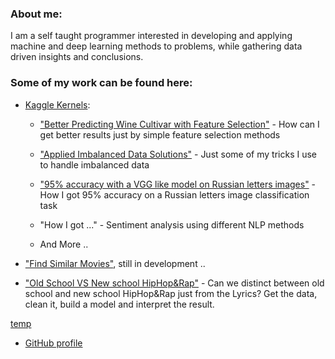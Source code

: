 ### About me:
I am a self taught programmer interested in developing and applying machine and deep learning methods to problems, while gathering data driven insights and conclusions.


### Some of my work can be found here:
- [Kaggle Kernels](https://www.kaggle.com/arielszabo/kernels):

	- ["Better Predicting Wine Cultivar with Feature Selection"](https://www.kaggle.com/arielszabo/better-predicting-wine-cultivar-feature-selection) - How can I get better results just by simple feature selection methods

	- ["Applied Imbalanced Data Solutions"](https://www.kaggle.com/arielszabo/applied-imbalanced-data-solutions) - Just some of my tricks I use to handle imbalanced data

	- ["95% accuracy with a VGG like model on Russian letters images"](https://www.kaggle.com/arielszabo/95-accuracy-with-a-vgg-like-model) - How I got 95% accuracy on a Russian letters image classification task

	- "How I got ..." - Sentiment analysis using different NLP methods

	- And More ..


- ["Find Similar Movies"](https://github.com/arielszabo/IMDB_cluster), still in development ..

- ["Old School VS New school HipHop&Rap"](https://github.com/arielszabo/Old_n_New_School_Rap/blob/master/Old_VS_New.ipynb) - Can we distinct between old school and new school HipHop&Rap just from the Lyrics? Get the data, clean it, build a model and interpret the result.





[temp](https://raw.githubusercontent.com/arielszabo/Old_n_New_School_Rap/master/Old_VS_New.html)

- [GitHub profile](https://github.com/arielszabo)
